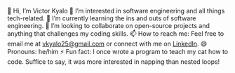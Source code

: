 👋 Hi, I’m Victor Kyalo
👀 I’m interested in software engineering and all things tech-related.
🌱 I’m currently learning the ins and outs of software engineering.
💞️ I’m looking to collaborate on open-source projects and anything that challenges my coding skills.
📫 How to reach me: Feel free to email me at vkyalo25@gmail.com or connect with me on [LinkedIn](https://www.linkedin.com/in/victor-kyalo-b98764300/).
😄 Pronouns: he/him
⚡ Fun fact: I once wrote a program to teach my cat how to code. Suffice to say, it was more interested in napping than nested loops!
